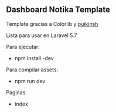 ## Dashboard Notika Template

Template gracias a Colorlib y [puikinsh](https://github.com/puikinsh/notika)

Lista para usar en Laravel 5.7

Para ejecutar:
- npm install -dev

Para compilar assets:
- npm run dev

Paginas:
- index
